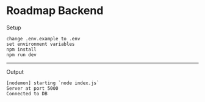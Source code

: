 # Roadmap Backend

Setup 
```
change .env.example to .env
set environment variables
npm install
npm run dev
```
-----

Output
```
[nodemon] starting `node index.js`
Server at port 5000
Connected to DB
```


